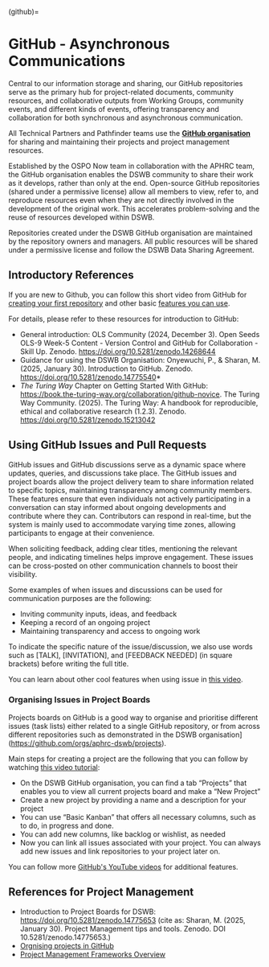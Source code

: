 (github)=
# GitHub - Asynchronous Communications

Central to our information storage and sharing, our GitHub repositories serve as the primary hub for project-related documents, community resources, and collaborative outputs from Working Groups, community events, and different kinds of events, offering transparency and collaboration for both synchronous and asynchronous communication.

All Technical Partners and Pathfinder teams use the **[GitHub organisation](https://github.com/aphrc-dswb)** for sharing and maintaining their projects and project management resources.

Established by the OSPO Now team in collaboration with the APHRC team, the GitHub organisation enables the DSWB community to share their work as it develops, rather than only at the end. Open-source GitHub repositories (shared under a permissive license) allow all members to view, refer to, and reproduce resources even when they are not directly involved in the development of the original work. This accelerates problem-solving and the reuse of resources developed within DSWB.

Repositories created under the DSWB GitHub organisation are maintained by the repository owners and managers. All public resources will be shared under a permissive license and follow the DSWB Data Sharing Agreement.

## Introductory References

If you are new to Github, you can follow this short video from GitHub for [creating your first repository](https://youtu.be/-RZ03WHqkaY?si=Z-mCy1pmHt5ynnIy) and other basic [features you can use](https://www.youtube.com/playlist?list=PL0lo9MOBetEFcp4SCWinBdpml9B2U25-f).

For details, please refer to these resources for introduction to GitHub:
- General introduction: OLS Community (2024, December 3). Open Seeds OLS-9 Week-5 Content - Version Control and GitHub for Collaboration - Skill Up. Zenodo. https://doi.org/10.5281/zenodo.14268644
- Guidance for using the DSWB Organisation: Onyewuchi, P., & Sharan, M. (2025, January 30). Introduction to GitHub. Zenodo. https://doi.org/10.5281/zenodo.14775540*
- _The Turing Way_ Chapter on Getting Started With GitHub: https://book.the-turing-way.org/collaboration/github-novice. The Turing Way Community. (2025). The Turing Way: A handbook for reproducible, ethical and collaborative research (1.2.3). Zenodo. https://doi.org/10.5281/zenodo.15213042

## Using GitHub Issues and Pull Requests

GitHub issues and GitHub discussions serve as a dynamic space where updates, queries, and discussions take place. The GitHub issues and project boards allow the project delivery team to share information related to specific topics, maintaining transparency among community members. These features ensure that even individuals not actively participating in a conversation can stay informed about ongoing developments and contribute where they can. Contributors can respond in real-time, but the system is mainly used to accommodate varying time zones, allowing participants to engage at their convenience.

When soliciting feedback, adding clear titles, mentioning the relevant people, and indicating timelines helps improve engagement. These issues can be cross-posted on other communication channels to boost their visibility.

Some examples of when issues and discussions can be used for communication purposes are the following:

- Inviting community inputs, ideas, and feedback
- Keeping a record of an ongoing project
- Maintaining transparency and access to ongoing work

To indicate the specific nature of the issue/discussion, we also use words such as [TALK], [INVITATION], and [FEEDBACK NEEDED] (in square brackets) before writing the full title.

You can learn about other cool features when using issue in [this video](https://youtu.be/BplF7vHXewA?si=8063Eo9Wc9IYmdcB&t=43).

### Organising Issues in Project Boards

Projects boards on GitHub is a good way to organise and prioritise different issues (task lists) either related to a single GitHub repository, or from across different repositories such as demonstrated in the DSWB organisation](https://github.com/orgs/aphrc-dswb/projects).

Main steps for creating a project are the following that you can follow by watching [this video tutorial](https://youtu.be/YVFa5VljCDY?si=VHPdq-5ivFPkwqkA):

- On the DSWB GitHub organisation, you can find a tab “Projects” that enables you to view all current projects board and make a “New Project”
- Create a new project by providing a name and a description for your project
- You can use “Basic Kanban” that offers all necessary columns, such as to do, in progress and done.
- You can add new columns, like backlog or wishlist, as needed
- Now you can link all issues associated with your project. You can always add new issues and link repositories to your project later on.

You can follow more [GitHub's YouTube videos](https://www.youtube.com/@GitHub/search?query=project%20board) for additional features.

## References for Project Management

- Introduction to Project Boards for DSWB: https://doi.org/10.5281/zenodo.14775653 (cite as: Sharan, M. (2025, January 30). Project Management tips and tools. Zenodo. DOI 10.5281/zenodo.14775653.)
- [Orgnising projects in GitHub](https://docs.github.com/en/issues/planning-and-tracking-with-projects)
- [Project Management Frameworks Overview](https://book.the-turing-way.org/project-design/project-management-methodologies/overview)